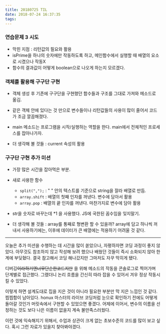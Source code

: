 ```yaml
---
title: 20180725 TIL
date: 2018-07-24 16:37:35
tags: 
---
```


### 연습문제 3 시도

-   막힌 지점 : 리턴값의 필요와 활용
-   isPrime을 하나의 숫자에만 작동하도록 하고, 메인함수에서 실행할 때 배열의 요소로 시켰으나 작동X
-   함수의 결과값이 어떻게 boolean으로 나오게 하는지 모르겠다.

### 객체를 활용해 구구단 구현

-   객체 생성 후 기존에 구구단을 구현했던 함수들과 구조를 그대로 가져와 메소드로 옮김.

-   같은 객체 안에 있다는 것 만으로 변수들이나 리턴값들의 사용이 많이 줄어서 코드가 조금 깔끔해졌다.

-   main 메소드는 프로그램을 시작/실행하는 역할을 한다. main에서 전체적인 프로세스를 잡아나가자.

-   더 생각해 볼 것들 : current 속성의 활용

### 구구단 구현 추가 미션

-   가장 많은 시간을 잡아먹은 부분.

-   새로 사용한 함수

    -   `split(",");` : " " 안의 텍스트를 기준으로 string을 잘라 배열로 만듬.
    -   `array.shift` : 배열의 첫째 인자를 꺼낸다. 변수에 담아서 활용
    -   `array.pop` : 배열의 끝 인자를 꺼낸다. 마찬가지로 변수에 담아 활용
-   str을 숫자로 바꾸는데 \*1 을 사용했다. JS에 국한된 꼼수임을 잊지말기.

-   더 생각해 볼 것들 : array를 통째로 형변환 할 수 있을까? array에 담고 하나씩 꺼내서 사용하기에는, 이후에 데이터가 큰 배열에는 적용하기 어려울 것 같다.

* * * * *

오늘은 추가 미션을 수행하는 데 시간을 많이 쏟았으나, 자평하자면 코딩 과정이 좋지 않았다. 아무것도 참조하지 않고 작성해 보려 했으나 배웠던 것들이 즉시 소화되지 않아 한계에 부딪혔다. 결국 참고해서 코딩 해나갔지만 그마저도 자꾸 막히게 됐다.

 디버깅~~이라하기엔너무단순한코드지만~~ 을 위해 메소드의 작동을 콘솔로그로 찍어가며 단계별로 접근했다. 그랬더니 논리 흐름을 간신히 따라 잡을 수 있어서 겨우 정상 작동시킬 수 있었다.
 
 이렇게 하면 설계도대로 집을 지은 것이 아니라 필요한 부분만 막 지은 느낌인 것 같다. 찝찝함이 남아있다. honux 마스터의 라이브 코딩처럼 눈으로 확인하기 전에도 어떻게 돌아갈 것인가 머릿속에서 구현할 수 있었으면 좋겠다. 어제에 이어서, 변수의 이름을 선정하는 것도 보다 나은 이름이 없을지 계속 불만족스러웠다.

 이런 것에 익숙해지기 위해서, 수업과 상관이 크게 없는 초보수준의 코드를 많이 보고 싶다. 혹시 그런 자료가 있을지 찾아봐야겠다.

